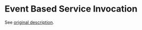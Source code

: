 # Event Based Service Invocation

See [original description](https://github.com/serverlessworkflow/specification/tree/main/examples#event-based-service-invocation).


